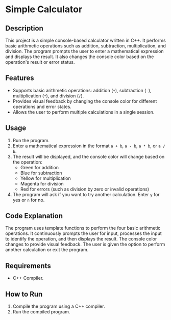 # Simple Calculator

## Description

This project is a simple console-based calculator written in C++. It performs basic arithmetic operations such as addition, subtraction, multiplication, and division. The program prompts the user to enter a mathematical expression and displays the result. It also changes the console color based on the operation's result or error status.

## Features

- Supports basic arithmetic operations: addition (`+`), subtraction (`-`), multiplication (`*`), and division (`/`).
- Provides visual feedback by changing the console color for different operations and error states.
- Allows the user to perform multiple calculations in a single session.

## Usage

1. Run the program.
2. Enter a mathematical expression in the format `a + b`, `a - b`, `a * b`, or `a / b`.
3. The result will be displayed, and the console color will change based on the operation:
   - Green for addition
   - Blue for subtraction
   - Yellow for multiplication
   - Magenta for division
   - Red for errors (such as division by zero or invalid operations)
4. The program will ask if you want to try another calculation. Enter `y` for yes or `n` for no.


## Code Explanation

The program uses template functions to perform the four basic arithmetic operations. It continuously prompts the user for input, processes the input to identify the operation, and then displays the result. The console color changes to provide visual feedback. The user is given the option to perform another calculation or exit the program.

## Requirements

- C++ Compiler.

## How to Run

1. Compile the program using a C++ compiler.
2. Run the compiled program.
